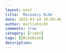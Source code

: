 ```yaml
---
layout: post
title: 'Recovery Ride'
date: 2022-01-24 10:59:46
author: multishiv19
comments: true
category: [rides]
tags: [EBikeRide]
description: 
---
```


<div width='100%' class='strava-embed-placeholder' data-embed-type='activity' data-embed-id='6576497170'></div>
<script src='https://strava-embeds.com/embed.js'></script>
